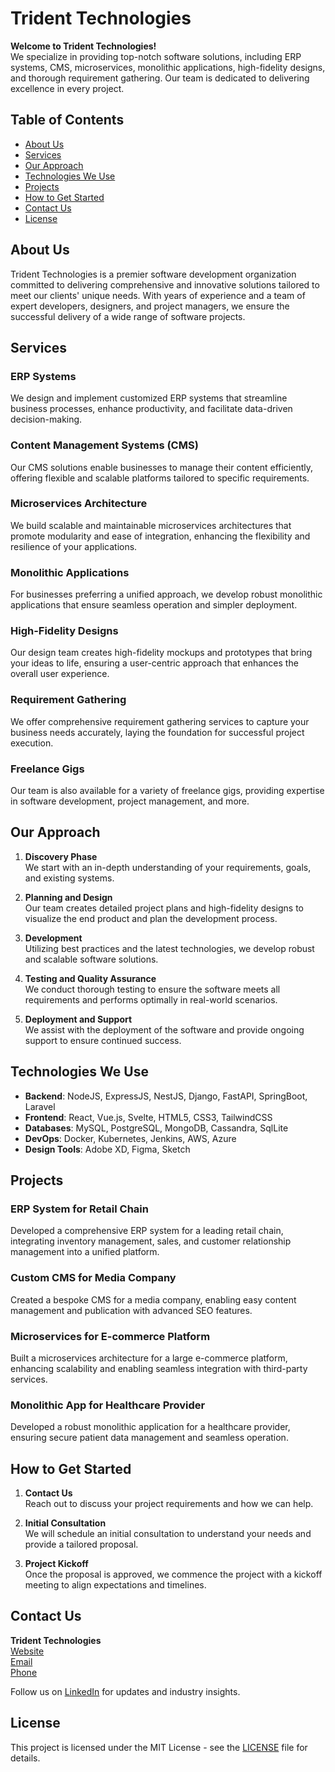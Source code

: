 # Trident Technologies

**Welcome to Trident Technologies!**  
We specialize in providing top-notch software solutions, including ERP systems, CMS, microservices, monolithic applications, high-fidelity designs, and thorough requirement gathering. Our team is dedicated to delivering excellence in every project.

## Table of Contents

- [About Us](#about-us)
- [Services](#services)
- [Our Approach](#our-approach)
- [Technologies We Use](#technologies-we-use)
- [Projects](#projects)
- [How to Get Started](#how-to-get-started)
- [Contact Us](#contact-us)
- [License](#license)

## About Us

Trident Technologies is a premier software development organization committed to delivering comprehensive and innovative solutions tailored to meet our clients' unique needs. With years of experience and a team of expert developers, designers, and project managers, we ensure the successful delivery of a wide range of software projects.

## Services

### ERP Systems
We design and implement customized ERP systems that streamline business processes, enhance productivity, and facilitate data-driven decision-making.

### Content Management Systems (CMS)
Our CMS solutions enable businesses to manage their content efficiently, offering flexible and scalable platforms tailored to specific requirements.

### Microservices Architecture
We build scalable and maintainable microservices architectures that promote modularity and ease of integration, enhancing the flexibility and resilience of your applications.

### Monolithic Applications
For businesses preferring a unified approach, we develop robust monolithic applications that ensure seamless operation and simpler deployment.

### High-Fidelity Designs
Our design team creates high-fidelity mockups and prototypes that bring your ideas to life, ensuring a user-centric approach that enhances the overall user experience.

### Requirement Gathering
We offer comprehensive requirement gathering services to capture your business needs accurately, laying the foundation for successful project execution.

### Freelance Gigs
Our team is also available for a variety of freelance gigs, providing expertise in software development, project management, and more.

## Our Approach

1. **Discovery Phase**  
   We start with an in-depth understanding of your requirements, goals, and existing systems.

2. **Planning and Design**  
   Our team creates detailed project plans and high-fidelity designs to visualize the end product and plan the development process.

3. **Development**  
   Utilizing best practices and the latest technologies, we develop robust and scalable software solutions.

4. **Testing and Quality Assurance**  
   We conduct thorough testing to ensure the software meets all requirements and performs optimally in real-world scenarios.

5. **Deployment and Support**  
   We assist with the deployment of the software and provide ongoing support to ensure continued success.

## Technologies We Use

- **Backend**: NodeJS, ExpressJS, NestJS, Django, FastAPI, SpringBoot, Laravel
- **Frontend**: React, Vue.js, Svelte, HTML5, CSS3, TailwindCSS
- **Databases**: MySQL, PostgreSQL, MongoDB, Cassandra, SqlLite
- **DevOps**: Docker, Kubernetes, Jenkins, AWS, Azure
- **Design Tools**: Adobe XD, Figma, Sketch

## Projects

### ERP System for Retail Chain
Developed a comprehensive ERP system for a leading retail chain, integrating inventory management, sales, and customer relationship management into a unified platform.

### Custom CMS for Media Company
Created a bespoke CMS for a media company, enabling easy content management and publication with advanced SEO features.

### Microservices for E-commerce Platform
Built a microservices architecture for a large e-commerce platform, enhancing scalability and enabling seamless integration with third-party services.

### Monolithic App for Healthcare Provider
Developed a robust monolithic application for a healthcare provider, ensuring secure patient data management and seamless operation.

## How to Get Started

1. **Contact Us**  
   Reach out to discuss your project requirements and how we can help.

2. **Initial Consultation**  
   We will schedule an initial consultation to understand your needs and provide a tailored proposal.

3. **Project Kickoff**  
   Once the proposal is approved, we commence the project with a kickoff meeting to align expectations and timelines.

## Contact Us

**Trident Technologies**  
[Website](https://www.tridentechnologies.com)  
[Email](mailto:abelshibabaw291@gmail.com)  
[Phone](+251913174185)

Follow us on [LinkedIn]([https://www.linkedin.com/company/trident-technologies-et/])  for updates and industry insights.

## License

This project is licensed under the MIT License - see the [LICENSE](LICENSE) file for details.
